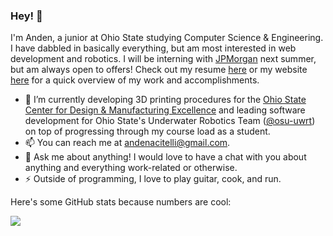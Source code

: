 ### Hey! 👋

I'm Anden, a junior at Ohio State studying Computer Science & Engineering. I have dabbled in basically everything, but am most interested in web development and robotics. I will be interning with [JPMorgan](https://www.jpmorgan.com/) next summer, but am always open to offers! Check out my resume [here](https://drive.google.com/file/d/1nlJzHsSkNTlFM0Xu_uAItzb8M-6_duzt/view?usp=sharing) or my website [here](https://andenacitelli.com) for a quick overview of my work and accomplishments.

- 🔭 I’m currently developing 3D printing procedures for the [Ohio State Center for Design & Manufacturing Excellence](https://cdme.osu.edu/) and leading software development for Ohio State's Underwater Robotics Team ([@osu-uwrt](http://github.com/osu-uwrt)) on top of progressing through my course load as a student.
- 📫 You can reach me at andenacitelli@gmail.com. 
- 💬 Ask me about anything! I would love to have a chat with you about anything and everything work-related or otherwise.
- ⚡ Outside of programming, I love to play guitar, cook, and run.

Here's some GitHub stats because numbers are cool:

<!-- Heights are hardcoded to correspond exactly to the necessary widths on GitHub profile page -->
<!-- 
<a href="https://andenacitelli.com">
  <img align="center" height="156.5" src="https://github-readme-stats.vercel.app/api/top-langs/?username=aacitelli&layout=compact&theme=merko&langs_count=8&hide=ASP,GDScript&bg_color=FAFBFC&title_color=111111&text_color=111111&custom_title=Anden Acitelli's Most Used Languages" />
</a>
-->
<a href="https://andenacitelli.com">
  <img align="center" src="https://github-readme-stats.vercel.app/api?username=aacitelli&show_icons=ture&theme=merko&hide=stars,issues&bg_color=FAFBFC&title_color=111111&text_color=111111&icon_color=#111111&count_private=true" />
</a>

